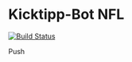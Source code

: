 # Kicktipp-Bot NFL

[![Build Status](https://dev.azure.com/mariusbongarts0444/Kicktipp/_build?definitionId=2)](https://dev.azure.com/mariusbongarts0444/Kicktipp/_build?definitionId=2)

Push
